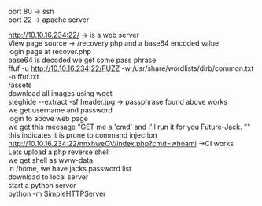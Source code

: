 port 80 -> ssh  
port 22 -> apache server  

http://10.10.16.234:22/ -> is a web server  
View page source -> /recovery.php and a base64 encoded value   
login page at recover.php  
base64 is decoded we get some pass phrase  
ffuf -u http://10.10.16.234:22/FUZZ -w /usr/share/wordlists/dirb/common.txt -o ffuf.txt  
/assets  
download all images using wget  
steghide --extract -sf header.jpg -> passphrase found above works  
we get username and password  
login to above web page  
we get this meesage "GET me a 'cmd' and I'll run it for you Future-Jack. "" this indicates it is prone to command injection  
http://10.10.16.234:22/nnxhweOV/index.php?cmd=whoami ->CI works  
Lets upload a php reverse shell  
we get shell as www-data  
in /home, we have jacks password list  
download to local server   
start a python server  
python -m SimpleHTTPServer  





